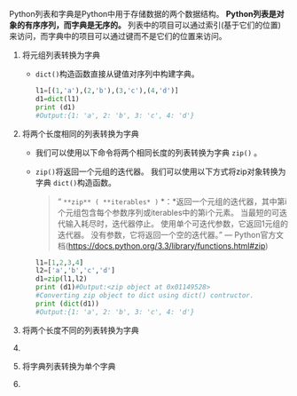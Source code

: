 Python列表和字典是Python中用于存储数据的两个数据结构。 **Python列表是对象的有序序列，而字典是无序的。** 列表中的项目可以通过索引(基于它们的位置)来访问，而字典中的项目可以通过键而不是它们的位置来访问。

1. 将元组列表转换为字典

   + `dict()`构造函数直接从键值对序列中构建字典。

     ```python
     l1=[(1,'a'),(2,'b'),(3,'c'),(4,'d')]
     d1=dict(l1)
     print (d1)
     #Output:{1: 'a', 2: 'b', 3: 'c', 4: 'd'}
     ```

2. 将两个长度相同的列表转换为字典

   - 我们可以使用以下命令将两个相同长度的列表转换为字典 `zip()` 。

   - `zip()`将返回一个元组的迭代器。 我们可以使用以下方式将zip对象转换为字典 `dict()`构造函数。

     > “ `**zip** ( **iterables* )` *：*返回一个元组的迭代器，其中第i个元组包含每个参数序列或iterables中的第i个元素。 当最短的可迭代输入耗尽时，迭代器停止。 使用单个可迭代参数，它返回1元组的迭代器。 没有参数，它将返回一个空的迭代器。” — Python官方文档(https://docs.python.org/3.3/library/functions.html#zip)

     ```python
     l1=[1,2,3,4]
     l2=['a','b','c','d']
     d1=zip(l1,l2)
     print (d1)#Output:<zip object at 0x01149528>
     #Converting zip object to dict using dict() contructor.
     print (dict(d1))
     #Output:{1: 'a', 2: 'b', 3: 'c', 4: 'd'}
     ```

     

     

3. 将两个长度不同的列表转换为字典

4. 

5. 将字典列表转换为单个字典

6. 